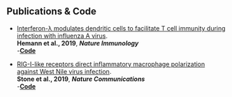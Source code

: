 ## Publications & Code
- [Interferon-λ modulates dendritic cells to facilitate T cell immunity during infection with influenza A virus](https://www.nature.com/articles/s41590-019-0408-z).   
**Hemann et al., 2019**, ***Nature Immunology***   
-**[Code](https://hemann.galelab.org)**

- [RIG-I-like receptors direct inflammatory macrophage polarization against West Nile virus infection](https://www.nature.com/articles/s41467-019-11250-5).   
**Stone et al., 2019**, ***Nature Communications***   
-**[Code](http://stone.galelab.org)**
